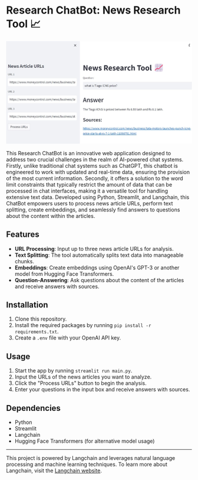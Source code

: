 # Research ChatBot: News Research Tool 📈

![Research ChatBot](./Research_Chatbot.jpg)

This Research ChatBot is an innovative web application designed to address two crucial challenges in the realm of AI-powered chat systems. Firstly, unlike traditional chat systems such as ChatGPT, this chatbot is engineered to work with updated and real-time data, ensuring the provision of the most current information. Secondly, it offers a solution to the word limit constraints that typically restrict the amount of data that can be processed in chat interfaces, making it a versatile tool for handling extensive text data. Developed using Python, Streamlit, and Langchain, this ChatBot empowers users to process news article URLs, perform text splitting, create embeddings, and seamlessly find answers to questions about the content within the articles.

## Features

- **URL Processing**: Input up to three news article URLs for analysis.
- **Text Splitting**: The tool automatically splits text data into manageable chunks.
- **Embeddings**: Create embeddings using OpenAI's GPT-3 or another model from Hugging Face Transformers.
- **Question-Answering**: Ask questions about the content of the articles and receive answers with sources.

## Installation

1. Clone this repository.
2. Install the required packages by running `pip install -r requirements.txt`.
3. Create a `.env` file with your OpenAI API key.

## Usage

1. Start the app by running `streamlit run main.py`.
2. Input the URLs of the news articles you want to analyze.
3. Click the "Process URLs" button to begin the analysis.
4. Enter your questions in the input box and receive answers with sources.

## Dependencies

- Python
- Streamlit
- Langchain
- Hugging Face Transformers (for alternative model usage)

---

This project is powered by Langchain and leverages natural language processing and machine learning techniques. To learn more about Langchain, visit the [Langchain website](https://langchain.com).

